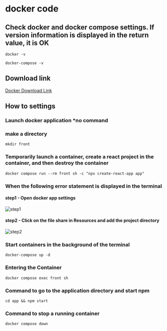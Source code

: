# docker code

## Check docker and docker compose settings. If version information is displayed in the return value, it is OK

```docker -v```

```docker-compose -v```

## Download link

[Docker Download Link](https://docs.docker.jp/get-docker.html)

## How to settings

### Launch docker application *no command

### make a directory

```mkdir front```

### Temporarily launch a container, create a react project in the container, and then destroy the container

```docker compose run --rm front sh -c "npx create-react-app app"```

### When the following error statement is displayed in the terminal

#### step1 - Open docker app settings

![step1](ref-images-for-readme/step1.png)

#### step2 - Click on the file share in Resources and add the project directory

![step2](ref-images-for-readme/step2.png)

### Start containers in the background of the terminal

```docker-compose up -d```

### Entering the Container

```docker compose exec front sh```

### Command to go to the application directory and start npm

```cd app && npm start```

### Command to stop a running container

```docker compose down```

